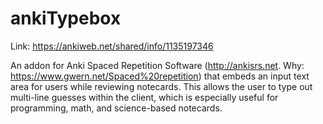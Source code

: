 # ankiTypebox
Link: https://ankiweb.net/shared/info/1135197346

An addon for Anki Spaced Repetition Software (http://ankisrs.net. Why: https://www.gwern.net/Spaced%20repetition) that embeds an input text area for users while reviewing notecards. This allows the user to type out multi-line guesses within the client, which is especially useful for programming, math, and science-based notecards.
